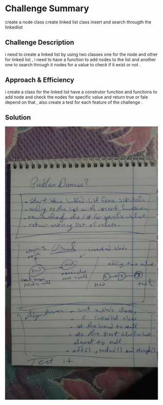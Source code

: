 # Challenge Summary
<!-- Short summary or background information -->
create a node class 
create linked list class 
insert and search througth the linkedlist


## Challenge Description
<!-- Description of the challenge -->
i need to create a linked list by using two classes one for the node and other for linked list , i need to have a function to add nodes to the list and another one to search through it nodes for a value to check if it exist or not .

## Approach & Efficiency
<!-- What approach did you take? Why? What is the Big O space/time for this approach? -->
i create a class for the linked list have a construtor function and functions to add node and check the nodes for specific value and return true or fale depend on that , also create a test for each feature of the challenge .

## Solution
<!-- Embedded whiteboard image -->

![linked-list](../../../assets/linkedlist.JPG)